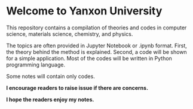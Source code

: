 # Welcome to Yanxon University

This repository contains a compilation of theories and codes in computer science, materials science, chemistry, and physics.

The topics are often provided in Jupyter Notebook or .ipynb format. First, the theory behind the method is explained. Second, a code will be shown for a simple application. Most of the codes will be written in Python programming language.

Some notes will contain only codes.

**I encourage readers to raise issue if there are concerns.**

**I hope the readers enjoy my notes.**
